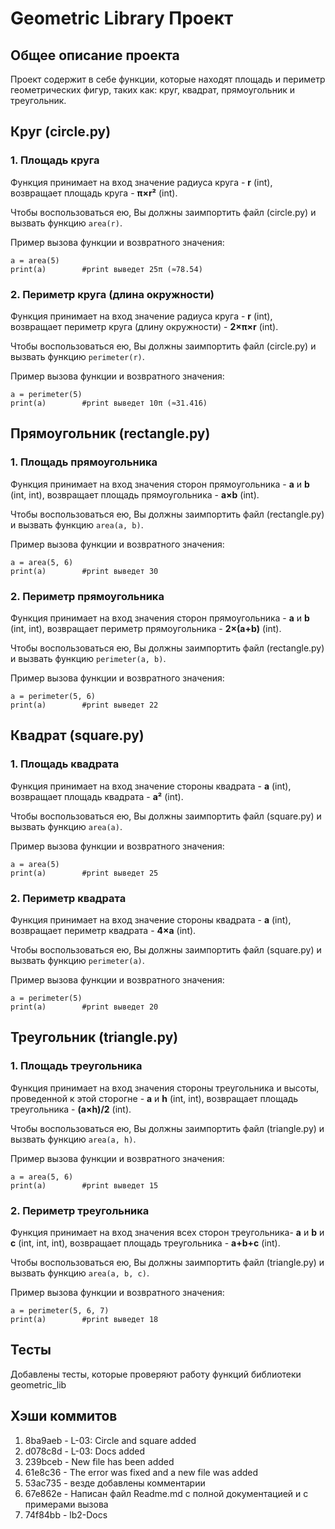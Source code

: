 # Geometric Library Проект

## Общее описание проекта

Проект содержит в себе функции, которые находят площадь и периметр геометрических
фигур, таких как: круг, квадрат, прямоугольник и треугольник.

## Круг (circle.py)

### 1. Площадь круга
Функция принимает на вход значение радиуса круга - **r** (int), возвращает площадь круга - **π×r²** (int).

Чтобы воспользоваться ею, Вы должны заимпортить файл (circle.py) и вызвать функцию `area(r)`.

Пример вызова функции и возвратного значения: 
```
a = area(5) 
print(a)        #print выведет 25π (≈78.54)
``` 

### 2. Периметр круга (длина окружности)
Функция принимает на вход значение радиуса круга - **r** (int), возвращает периметр круга (длину окружности) - **2×π×r** (int).

Чтобы воспользоваться ею, Вы должны заимпортить файл (circle.py) и вызвать функцию `perimeter(r)`.

Пример вызова функции и возвратного значения:
```
a = perimeter(5) 
print(a)        #print выведет 10π (≈31.416)
``` 

## Прямоугольник (rectangle.py)

### 1. Площадь прямоугольника
Функция принимает на вход значения сторон прямоугольника - **a** и **b** (int, int),
возвращает площадь прямоугольника - **a×b** (int).

Чтобы воспользоваться ею, Вы должны заимпортить файл (rectangle.py) и вызвать функцию `area(a, b)`.

Пример вызова функции и возвратного значения:
```
a = area(5, 6) 
print(a)        #print выведет 30
``` 

### 2. Периметр прямоугольника
Функция принимает на вход значения сторон прямоугольника - **a** и **b** (int, int),
возвращает периметр прямоугольника - **2×(a+b)** (int).

Чтобы воспользоваться ею, Вы должны заимпортить файл (rectangle.py) и вызвать функцию `perimeter(a, b)`.

Пример вызова функции и возвратного значения:
```
a = perimeter(5, 6) 
print(a)        #print выведет 22
``` 

## Квадрат (square.py)

### 1. Площадь квадрата
Функция принимает на вход значение стороны квадрата - **a** (int),
возвращает площадь квадрата - **a²** (int).

Чтобы воспользоваться ею, Вы должны заимпортить файл (square.py) и вызвать функцию `area(a)`.

Пример вызова функции и возвратного значения:
```
a = area(5) 
print(a)        #print выведет 25
``` 

### 2. Периметр квадрата
Функция принимает на вход значение стороны квадрата - **a** (int),
возвращает периметр квадрата - **4×a** (int).

Чтобы воспользоваться ею, Вы должны заимпортить файл (square.py) и вызвать функцию `perimeter(a)`.

Пример вызова функции и возвратного значения:
```
a = perimeter(5) 
print(a)        #print выведет 20
``` 

## Треугольник (triangle.py)

### 1. Площадь треугольника
Функция принимает на вход значения стороны треугольника и высоты, проведенной к этой сторогне - **a** и **h** (int,
int), возвращает площадь треугольника - **(a×h)/2** (int).

Чтобы воспользоваться ею, Вы должны заимпортить файл (triangle.py) и вызвать функцию `area(a, h)`.

Пример вызова функции и возвратного значения:
```
a = area(5, 6) 
print(a)        #print выведет 15
``` 

### 2. Периметр треугольника
Функция принимает на вход значения всех сторон треугольника- **a** и **b** и **c** (int, int, int), 
возвращает площадь треугольника - **a+b+c** (int).

Чтобы воспользоваться ею, Вы должны заимпортить файл (triangle.py) и вызвать функцию `area(a, b, c)`.

Пример вызова функции и возвратного значения:
```
a = perimeter(5, 6, 7) 
print(a)        #print выведет 18
``` 

## Тесты

Добавлены тесты, которые проверяют работу функций библиотеки geometric_lib

## Хэши коммитов
1) 8ba9aeb - L-03: Circle and square added
2) d078c8d - L-03: Docs added
3) 239bceb - New file has been added
4) 61e8c36 - The error was fixed and a new file was added
5) 53ac735 - везде добавлены комментарии
6) 67e862e - Написан файл Readme.md с полной документацией и с примерами вызова
7) 74f84bb - lb2-Docs
